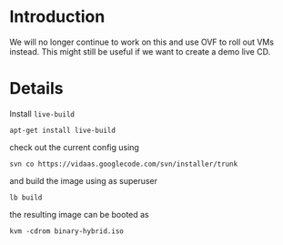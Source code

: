 # Introduction #

We will no longer continue to work on this and use OVF to roll out VMs instead. This might still be useful if we want to create a demo live CD.

# Details #

Install `live-build`

```
apt-get install live-build
```

check out the current config using

```
svn co https://vidaas.googlecode.com/svn/installer/trunk
```

and build the image using as superuser

```
lb build
```

the resulting image can be booted as

```
kvm -cdrom binary-hybrid.iso
```